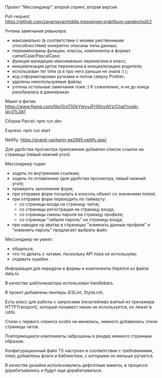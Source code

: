 
Проект "Мессенджер": второй спринт, вторая версия

Pull-request https://github.com/zayarnaya/middle.messenger.praktikum.yandex/pull/2

Учтены замечания ревьюера:
- максимально (в соответствии с моими умственными способностями) конкретно описаны типы данных;
- переименованы функции, классы, компоненты в формат camelCase/PascalCase;
- функция валидации максимально перенесена в класс;
- инициализация деток перенесена в инициализацию родителя;
- использован тег time (а я про него раньше не знала :) );
- код отформатирован ручками и потом сверху Prettier;
- удалены неиспользуемые файлы;
- учтены остальные замечания тоже :) К сожалению, я не до конца разобралась в дженериках

Макет в фигме https://www.figma.com/file/OrsT50kYteyyJFHShrcAYz/Chat?node-id=0%3A1

Сборка Parcel: npm run dev

Express: npm run start

Netlify: https://grand-vacherin-ee2965.netlify.app/

Для удобства просмотра приложения добавлен список ссылок на страницы (левый нижний угол).

Мессенджер годен:
- ходить по внутренним ссылкам;
- ходить по оглавлению (для удобства просмотра, левый нижний угол);
- проверять заполнение форм;
- при отправке форм посылать в консоль объект со значением полей;
- при отправке форм переходить по таймауту: 
  - со страницы входа на страницу чатов;
  - со страницы регистрации на страницу входа;
  - со страницы смены пароля на страницу профиля;
  - со страницы "забыли пароль" на страницу входа;
- при наводке на аватар в страницах "изменить данные профиля" и "изменить пароль" предлагает выбрать файл. 

Мессенджер не умеет:
- общаться;
- что-то делать с чатами, поскольку API пока не используем;
- отдавать ошибки.

Информация для передачи в формы и компоненты берется из файла data.ts.

В качестве шаблонизатора использован handlebars.

В проект добавлены линтеры (ESLint, StyleLint).

Есть класс для работы с запросами (незатейливо взятый из тренажера HTTPTransport), который покамест никак не используется, но лежит в /utils.

Стили с первого спринта особо не менялись, немного добавились стили страницы чатов.

Повторяющиеся компоненты заброшены в рендер немного странным образом.

Конфигурационный файл TS настроен в соответствии с требованиями, плюс добавлены флаги и библиотеки, с которыми он меньше ругается.

В качестве дизайна использовались дефолтные макеты, в процессе дорабатывались и будут еще дорабатываться.
